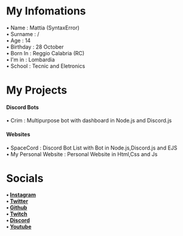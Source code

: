 <h1>My Infomations</h1>
 <p>
• Name : Mattia (SyntaxError) <br>
• Surname : / <br>
• Age : 14 <br>
• Birthday : 28 October <br>
• Born In : Reggio Calabria (RC) <br>
• I'm in : Lombardia <br>
• School : Tecnic and Eletronics <br>
</p>
<h1>My Projects</h1>

<h4>Discord Bots</h4> 
• Crim : Multipurpose bot with dashboard in Node.js and Discord.js

<h4>Websites</h4>
• SpaceCord : Discord Bot List with Bot in Node.js,Discord.js and EJS<br>
• My Personal Website : Personal Website in Html,Css and Js 

<h1>Socials</h1>

<b> • <a href="https://instagram.com/mattia___ig">Instagram</a> <br>
• <a href="https://twitter.com/">Twitter</a> <br>
• <a href="https://github.com/SyntaxErrors404">Github</a> <br>
• <a href="https://twitch.tv/">Twitch</a> <br>
• <a href="https://discord.com/channels/@me/698945624258773023">Discord</a> <br>
• <a href="https://youtube.com/">Youtube</a> </b>
